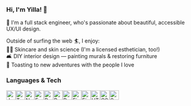 <h3>Hi, I'm Yilla! 👋</h3>
<p>
  💾 I'm a full stack engineer, who's passionate about beautiful, accessible UX/UI design.
</p>

Outside of surfing the web 🏄, I enjoy:
  <br>💆‍♀️ Skincare and skin science (I'm a licensed esthetician, too!)
  <br>🛋 DIY interior design — painting murals & restoring furniture
  <br>🥂 Toasting to new adventures with the people I love

<h3>Languages & Tech</h3>
<div style="display: flex; flex-wrap: wrap; padding-bottom: 25px;">
<img height="25" width="25" src="https://cdn.jsdelivr.net/gh/devicons/devicon/icons/javascript/javascript-plain.svg" alt="Javascript" />
<img height="25" width="25" src="https://cdn.jsdelivr.net/gh/devicons/devicon/icons/typescript/typescript-plain.svg" alt="TypeScript" />
<img height="25" width="25" src="https://cdn.jsdelivr.net/gh/devicons/devicon/icons/nodejs/nodejs-plain.svg" alt="Node.js" />
<img height="25" width="25" src="https://cdn.jsdelivr.net/gh/devicons/devicon/icons/express/express-original.svg" alt="Express.js" />
<img height="25" width="25" src="https://cdn.jsdelivr.net/gh/devicons/devicon/icons/react/react-original.svg" alt="React" />
<img height="25" width="25" src="https://cdn.jsdelivr.net/gh/devicons/devicon/icons/redux/redux-original.svg" alt="Redux" />
<img height="25" width="25" src="https://cdn.jsdelivr.net/gh/devicons/devicon/icons/postgresql/postgresql-plain.svg" alt="PostgreSQL" />
<img height="25" width="25" src="https://cdn.jsdelivr.net/gh/devicons/devicon/icons/firebase/firebase-plain.svg" alt="Firebase" />
<img height="25" width="25" src="https://cdn.jsdelivr.net/gh/devicons/devicon/icons/figma/figma-original.svg" alt="Figma" />
<img height="25" width="25" src="https://cdn.jsdelivr.net/gh/devicons/devicon/icons/html5/html5-plain-wordmark.svg" alt="HTML5" />
<img height="25" width="25" src="https://cdn.jsdelivr.net/gh/devicons/devicon/icons/css3/css3-plain-wordmark.svg" alt="CSS3" />
<img height="25" width="25" src="https://cdn.jsdelivr.net/gh/devicons/devicon/icons/sequelize/sequelize-plain.svg" alt="Sequelize" />
</div>
